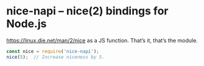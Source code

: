 # nice-napi – nice(2) bindings for Node.js

https://linux.die.net/man/2/nice as a JS function. That’s it, that’s the module.

```js
const nice = require('nice-napi');
nice(5);  // Increase niceness by 5.
```
